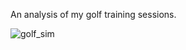 An analysis of my golf training sessions.

![golf_sim](https://github.com/user-attachments/assets/8eeb919a-8aa6-4afe-8f40-b7055d253584)
